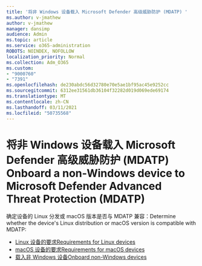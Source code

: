 ```yaml
---
title: '将非 Windows 设备载入 Microsoft Defender 高级威胁防护 (MDATP) '
ms.author: v-jmathew
author: v-jmathew
manager: dansimp
audience: Admin
ms.topic: article
ms.service: o365-administration
ROBOTS: NOINDEX, NOFOLLOW
localization_priority: Normal
ms.collection: Adm_O365
ms.custom:
- "9000760"
- "7391"
ms.openlocfilehash: de230abdc56d32780e70e5ae1bf95ac45e9252cc
ms.sourcegitcommit: 6312ee31561db36104f32282d019d069ede69174
ms.translationtype: MT
ms.contentlocale: zh-CN
ms.lasthandoff: 03/11/2021
ms.locfileid: "50735568"
---
```

# <a name="onboard-a-non-windows-device-to-microsoft-defender-advanced-threat-protection-mdatp"></a><span data-ttu-id="ab456-102">将非 Windows 设备载入 Microsoft Defender 高级威胁防护 (MDATP) </span><span class="sxs-lookup"><span data-stu-id="ab456-102">Onboard a non-Windows device to Microsoft Defender Advanced Threat Protection (MDATP)</span></span>

<span data-ttu-id="ab456-103">确定设备的 Linux 分发或 macOS 版本是否与 MDATP 兼容：</span><span class="sxs-lookup"><span data-stu-id="ab456-103">Determine whether the device's Linux distribution or macOS version is compatible with MDATP:</span></span>

- [<span data-ttu-id="ab456-104">Linux 设备的要求</span><span class="sxs-lookup"><span data-stu-id="ab456-104">Requirements for Linux devices</span></span>](https://go.microsoft.com/fwlink/?linkid=2143462)
- [<span data-ttu-id="ab456-105">macOS 设备的要求</span><span class="sxs-lookup"><span data-stu-id="ab456-105">Requirements for macOS devices</span></span>](https://go.microsoft.com/fwlink/?linkid=2143461)
- [<span data-ttu-id="ab456-106">载入非 Windows 设备</span><span class="sxs-lookup"><span data-stu-id="ab456-106">Onboard non-Windows devices</span></span>](https://go.microsoft.com/fwlink/?linkid=2143628)
